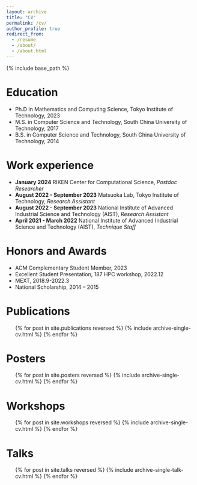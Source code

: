 ```yaml
---
layout: archive
title: "CV"
permalink: /cv/
author_profile: true
redirect_from:
  - /resume
  - /about/
  - /about.html
---
```


{% include base_path %}

Education
======
* Ph.D in Mathematics and Computing Science, Tokyo Institute of Technology, 2023 
* M.S. in Computer Science and Technology, South China University of Technology, 2017
* B.S. in Computer Science and Technology, South China University of Technology, 2014

Work experience
======
* **January 2024** RIKEN Center for Computational Science, *Postdoc Researcher*
* **August 2022 - September 2023** Matsuoka Lab, Tokyo Institute of Technology, *Research Assistant*
* **August 2022 - September 2023** National Institute of Advanced Industrial Science and Technology (AIST), *Research Assistant*
* **April 2021 - March 2022** National Institute of Advanced Industrial Science and Technology (AIST), *Technique Staff*

Honors and Awards
======
* ACM Complementary Student Member, 2023
* Excellent Student Presentation, 187 HPC workshop, 2022.12
* MEXT, 2018.9-2022.3
* National Scholarship, 2014 – 2015 

Publications
======
  <ul>{% for post in site.publications reversed %}
    {% include archive-single-cv.html %}
  {% endfor %}</ul>
  
Posters
======
  <ul>{% for post in site.posters reversed %}
    {% include archive-single-cv.html %}
  {% endfor %}</ul>

Workshops
======
  <ul>{% for post in site.workshops reversed %}
    {% include archive-single-cv.html %}
  {% endfor %}</ul>

Talks
======
  <ul>{% for post in site.talks reversed %}
    {% include archive-single-talk-cv.html  %}
  {% endfor %}</ul>
  
<!-- Teaching
======
  <ul>{% for post in site.teaching reversed %}
    {% include archive-single-cv.html %}
  {% endfor %}</ul> -->
  
<!-- Service and leadership
======
* Currently signed in to 43 different slack teams -->
